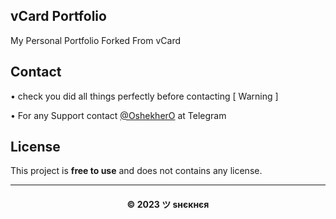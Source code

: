 ## vCard Portfolio

My Personal Portfolio Forked From vCard

## Contact

• check you did all things perfectly before contacting [ Warning ] <br>

• For any Support contact [@OshekherO](https://t.me/OshekherO) at Telegram <br>

## License

This project is **free to use** and does not contains any license.

---
<h4 align='center'>© 2023 ツ ѕнєкнєя</h4>

<!-- DO NOT REMOVE THIS CREDIT 🤬 🤬 -->


